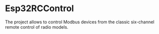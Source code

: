 # Esp32RCControl
The project allows to control Modbus devices from the classic six-channel remote control of radio models.
